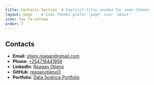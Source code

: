 ```yaml
---
title: Contacts Section  # Explicit title needed for some themes
layout: page    # Some themes prefer 'page' over 'about'
icon: fas fa-stream
order: 7
---
```


## Contacts
- **Email**: [otieni.reagan@gmail.com](mailto:otieni.reagan@gmail.com)  
- **Phone**: [+254716441958](tel:+254716441958)  
- **LinkedIn**: [Reagan Otieno](https://www.linkedin.com/in/reagan-otieno-441539351)  
- **GitHub**: [reaganotienoO](https://github.com/reaganotienoO/reaganotienoO.github.io/)  
- **Portfolio**: [Data Science Portfolio](https://www.datascienceportfol.io/otienireagan)  
